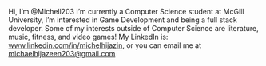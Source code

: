 Hi, I’m @Michell203
I’m currently a Computer Science student at McGill University, I’m interested in Game Development and being a full stack developer. 
Some of my interests outside of Computer Science are literature, music, fitness, and video games!
My LinkedIn is: www.linkedin.com/in/michelhijazin, or you can email me at michaelhijazeen203@gmail.com

<!---
Michell203/Michell203 is a ✨ special ✨ repository because its `README.md` (this file) appears on your GitHub profile.
You can click the Preview link to take a look at your changes.
--->
